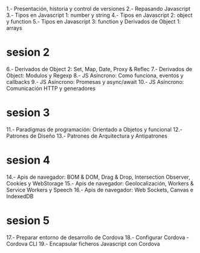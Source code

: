 1.- Presentación, historia y control de versiones 2.- Repasando Javascript
3.- Tipos en Javascript 1: number y string
4.- Tipos en Javascript 2: object y function
5.- Tipos en Javascript 3: function y Derivados de Object 1: arrays 

# sesion 2
6.- Derivados de Object 2: Set, Map, Date, Proxy & Reflec
7.- Derivados de Object: Modulos y Regexp
8.- JS Asíncrono: Como funciona, eventos y callbacks
9.- JS Asíncrono: Promesas y async/await
10.- JS Asíncrono: Comunicación HTTP y generadores

# sesion 3
11.- Paradigmas de programación: Orientado a Objetos y funcional
12.- Patrones de Diseño
13.- Patrones de Arquitectura y Antipatrones

# sesion 4
14.- Apis de navegador: BOM & DOM, Drag & Drop, Intersection Observer, Cookies y WebStorage
15.- Apis de navegador: Geolocalización, Workers & Service Workers y Speech 
16.- Apis de navegador: Web Sockets, Canvas e IndexedDB

# sesion 5
17.- Preparar entorno de desarrollo de Cordova
18.- Configurar Cordova - Cordova CLI
19.- Encapsular ficheros Javascript con Cordova